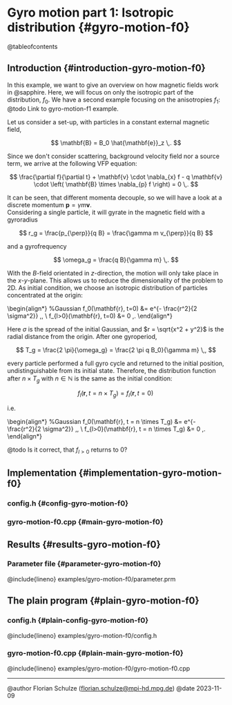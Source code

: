 # Gyro motion part 1: Isotropic distribution {#gyro-motion-f0}

@tableofcontents


## Introduction {#introduction-gyro-motion-f0}

In this example, we want to give an overview on how magnetic fields work in
@sapphire. Here, we will focus on only the isotropic part of the distribution,
$f_0$. We have a second example focusing on the anisotropies $f_1$:
@todo Link to gyro-motion-f1 example.

Let us consider a set-up, with particles in a constant external magnetic field,

$$
  \mathbf{B} = B_0 \hat{\mathbf{e}}_z \,.
$$

Since we don't consider scattering, background velocity field nor a source term,
we arrive at the following VFP equation:

$$
  \frac{\partial f}{\partial t} + \mathbf{v} \cdot \nabla_{x} f -
  q \mathbf{v} \cdot \left( \mathbf{B} \times \nabla_{p} f \right) = 0 \,.
$$

It can be seen, that different momenta decouple, so we will have a look at a
discrete momentum $\mathbf{p} = \gamma m \mathbf{v}$.  
Considering a single particle, it will gyrate in the magnetic field with a
gyroradius

$$
  r_g = \frac{p_{\perp}}{q B} = \frac{\gamma m v_{\perp}}{q B}
$$

and a gyrofrequency

$$
  \omega_g = \frac{q B}{\gamma m} \,.
$$

With the $B$-field orientated in $z$-direction, the motion will only take place
in the $x$-$y$-plane. This allows us to reduce the dimensionality of the problem
to 2D. As initial condition, we choose an isotropic distribution of particles
concentrated at the origin:

\begin{align*}
  %Gaussian
  f_0(\mathbf{r}, t=0) &= e^{- \frac{r^2}{2 \sigma^2}} \,, \\
  f_{l>0}(\mathbf{r}, t=0) &= 0 \,.
\end{align*}

Here $\sigma$ is the spread of the initial Gaussian, and $r = \sqrt{x^2 + y^2}$
is the radial distance from the origin. After one gyroperiod,

$$
  T_g = \frac{2 \pi}{\omega_g} = \frac{2 \pi q B_0}{\gamma m} \,,
$$

every particle performed a full gyro cycle and returned to the initial position,
undistinguishable from its initial state. Therefore, the distribution function
after $n \times T_g$ with $n \in \mathbb{N}$ is the same as the initial
condition:

$$
  f_l(\mathbf{r}, t = n \times T_g) = f_l(\mathbf{r}, t = 0) \,
$$

i.e.

\begin{align*}
  %Gaussian
  f_0(\mathbf{r}, t = n \times T_g) &= e^{- \frac{r^2}{2 \sigma^2}} \,, \\
  f_{l>0}(\mathbf{r}, t = n \times T_g) &= 0 \,.
\end{align*}

@todo Is it correct, that $f_{l>0}$ returns to $0$?


## Implementation {#implementation-gyro-motion-f0}


### config.h {#config-gyro-motion-f0}


### gyro-motion-f0.cpp {#main-gyro-motion-f0}


## Results {#results-gyro-motion-f0}


### Parameter file {#parameter-gyro-motion-f0}

@include{lineno} examples/gyro-motion-f0/parameter.prm


## The plain program {#plain-gyro-motion-f0}


### config.h {#plain-config-gyro-motion-f0}

@include{lineno} examples/gyro-motion-f0/config.h


### gyro-motion-f0.cpp {#plain-main-gyro-motion-f0}

@include{lineno} examples/gyro-motion-f0/gyro-motion-f0.cpp

---

@author Florian Schulze (<florian.schulze@mpi-hd.mpg.de>)
@date 2023-11-09
